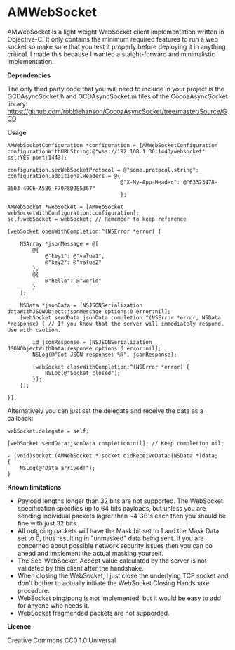# AMWebSocket

AMWebSocket is a light weight WebSocket client implementation written in Objective-C. It only contains the minimum required features to run a web socket so make sure that you test it properly before deploying it in anything critical. I made this because I wanted a staight-forward and minimalistic implementation.

**Dependencies**

The only third party code that you will need to include in your project is the GCDAsyncSocket.h and GCDAsyncSocket.m files of the CocoaAsyncSocket library: https://github.com/robbiehanson/CocoaAsyncSocket/tree/master/Source/GCD

**Usage**

```obj-c
AMWebSocketConfiguration *configuration = [AMWebSocketConfiguration configurationWithURLString:@"wss://192.168.1.30:1443/websocket" ssl:YES port:1443];

configuration.secWebSocketProtocol = @"some.protocol.string";
configuration.additionalHeaders = @{
                                    @"X-My-App-Header": @"63323478-B503-49C6-A5B6-F79F8D2B5367"
                                    };

AMWebSocket *webSocket = [AMWebSocket webSocketWithConfiguration:configuration];
self.webSocket = webSocket; // Remember to keep reference

[webSocket openWithCompletion:^(NSError *error) {
  
    NSArray *jsonMessage = @[
        @{
            @"key1": @"value1",
            @"key2": @"value2"
        },
        @{
            @"hello": @"world"
        }
    ];
	
    NSData *jsonData = [NSJSONSerialization dataWithJSONObject:jsonMessage options:0 error:nil];
    [webSocket sendData:jsonData completion:^(NSError *error, NSData *response) { // If you know that the server will immediately respond. Use with caution.
        
        id jsonResponse = [NSJSONSerialization JSONObjectWithData:response options:0 error:nil];
        NSLog(@"Got JSON response: %@", jsonResponse);
        
        [webSocket closeWithCompletion:^(NSError *error) {
            NSLog(@"Socket closed");
        }];
    }];
        	
}];
```

Alternatively you can just set the delegate and receive the data as a callback:

```obj-c
webSocket.delegate = self;

[webSocket sendData:jsonData completion:nil]; // Keep completion nil;

- (void)socket:(AMWebSocket *)socket didReceiveData:(NSData *)data;
{
    NSLog(@"Data arrived!");
}

```

**Known limitations**

* Payload lengths longer than 32 bits are not supported. The WebSocket specification specifies up to 64 bits payloads, but unless you are sending individual packets lagrer than ~4 GB's each then you should be fine with just 32 bits. 
* All outgoing packets will have the Mask bit set to 1 and the Mask Data set to 0, thus resulting in "unmasked" data being sent. If you are concerned about possible network security issues then you can go ahead and implement the actual masking yourself.
* The Sec-WebSocket-Accept value calculated by the server is not validated by this client after the handshake.
* When closing the WebSocket, I just close the underlying TCP socket and don't bother to actually initiate the WebSocket Closing Handshake procedure.
* WebSocket ping/pong is not implemented, but it would be easy to add for anyone who needs it.
* WebSocket fragmended packets are not supporded.

**Licence**

Creative Commons
CC0 1.0 Universal